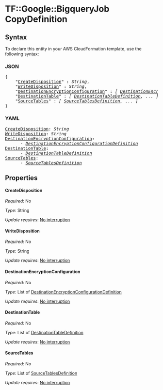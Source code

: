 # TF::Google::BigqueryJob CopyDefinition

## Syntax

To declare this entity in your AWS CloudFormation template, use the following syntax:

### JSON

<pre>
{
    "<a href="#createdisposition" title="CreateDisposition">CreateDisposition</a>" : <i>String</i>,
    "<a href="#writedisposition" title="WriteDisposition">WriteDisposition</a>" : <i>String</i>,
    "<a href="#destinationencryptionconfiguration" title="DestinationEncryptionConfiguration">DestinationEncryptionConfiguration</a>" : <i>[ <a href="destinationencryptionconfigurationdefinition.md">DestinationEncryptionConfigurationDefinition</a>, ... ]</i>,
    "<a href="#destinationtable" title="DestinationTable">DestinationTable</a>" : <i>[ <a href="destinationtabledefinition.md">DestinationTableDefinition</a>, ... ]</i>,
    "<a href="#sourcetables" title="SourceTables">SourceTables</a>" : <i>[ <a href="sourcetablesdefinition.md">SourceTablesDefinition</a>, ... ]</i>
}
</pre>

### YAML

<pre>
<a href="#createdisposition" title="CreateDisposition">CreateDisposition</a>: <i>String</i>
<a href="#writedisposition" title="WriteDisposition">WriteDisposition</a>: <i>String</i>
<a href="#destinationencryptionconfiguration" title="DestinationEncryptionConfiguration">DestinationEncryptionConfiguration</a>: <i>
      - <a href="destinationencryptionconfigurationdefinition.md">DestinationEncryptionConfigurationDefinition</a></i>
<a href="#destinationtable" title="DestinationTable">DestinationTable</a>: <i>
      - <a href="destinationtabledefinition.md">DestinationTableDefinition</a></i>
<a href="#sourcetables" title="SourceTables">SourceTables</a>: <i>
      - <a href="sourcetablesdefinition.md">SourceTablesDefinition</a></i>
</pre>

## Properties

#### CreateDisposition

_Required_: No

_Type_: String

_Update requires_: [No interruption](https://docs.aws.amazon.com/AWSCloudFormation/latest/UserGuide/using-cfn-updating-stacks-update-behaviors.html#update-no-interrupt)

#### WriteDisposition

_Required_: No

_Type_: String

_Update requires_: [No interruption](https://docs.aws.amazon.com/AWSCloudFormation/latest/UserGuide/using-cfn-updating-stacks-update-behaviors.html#update-no-interrupt)

#### DestinationEncryptionConfiguration

_Required_: No

_Type_: List of <a href="destinationencryptionconfigurationdefinition.md">DestinationEncryptionConfigurationDefinition</a>

_Update requires_: [No interruption](https://docs.aws.amazon.com/AWSCloudFormation/latest/UserGuide/using-cfn-updating-stacks-update-behaviors.html#update-no-interrupt)

#### DestinationTable

_Required_: No

_Type_: List of <a href="destinationtabledefinition.md">DestinationTableDefinition</a>

_Update requires_: [No interruption](https://docs.aws.amazon.com/AWSCloudFormation/latest/UserGuide/using-cfn-updating-stacks-update-behaviors.html#update-no-interrupt)

#### SourceTables

_Required_: No

_Type_: List of <a href="sourcetablesdefinition.md">SourceTablesDefinition</a>

_Update requires_: [No interruption](https://docs.aws.amazon.com/AWSCloudFormation/latest/UserGuide/using-cfn-updating-stacks-update-behaviors.html#update-no-interrupt)

